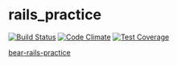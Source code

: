 # rails_practice

[![Build Status](https://travis-ci.org/timfanda35/rails_practice.svg)](https://travis-ci.org/timfanda35/rails_practice)
[![Code Climate](https://codeclimate.com/github/timfanda35/rails_practice/badges/gpa.svg)](https://codeclimate.com/github/timfanda35/rails_practice)
[![Test Coverage](https://codeclimate.com/github/timfanda35/rails_practice/badges/coverage.svg)](https://codeclimate.com/github/timfanda35/rails_practice/coverage)

[bear-rails-practice](http://bear-rails-practice.herokuapp.com)

